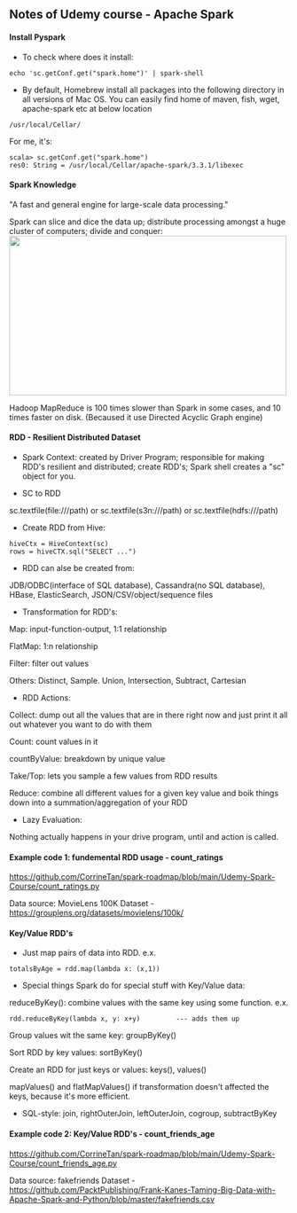 ## Notes of Udemy course - Apache Spark

#### Install Pyspark
- To check where does it install:
```
echo 'sc.getConf.get("spark.home")' | spark-shell
```

- By default, Homebrew install all packages into the following directory in all versions of Mac OS. You can easily find home of maven, fish, wget, apache-spark etc at below location
```
/usr/local/Cellar/
```
For me, it's:
```
scala> sc.getConf.get("spark.home")
res0: String = /usr/local/Cellar/apache-spark/3.3.1/libexec
```

#### Spark Knowledge
"A fast and general engine for large-scale data processing."

Spark can slice and dice the data up; distribute processing amongst a huge cluster of computers; divide and conquer:
<img src="https://github.com/CorrineTan/spark-roadmap/blob/main/Images/spark_high_level.png" height="288" width="500">

Hadoop MapReduce is 100 times slower than Spark in some cases, and 10 times faster on disk. (Becaused it use Directed Acyclic Graph engine)

#### RDD - Resilient Distributed Dataset
- Spark Context: created by Driver Program; responsible for making RDD's resilient and distributed; create RDD's; Spark shell creates a "sc" object for you.

- SC to RDD

sc.textfile(file:///path) or sc.textfile(s3n:///path) or sc.textfile(hdfs:///path)

- Create RDD from Hive: 
```
hiveCtx = HiveContext(sc) 
rows = hiveCTX.sql("SELECT ...")
```
- RDD can alse be created from: 

JDB/ODBC(interface of SQL database), Cassandra(no SQL database), HBase, ElasticSearch, JSON/CSV/object/sequence files

- Transformation for RDD's:

Map: input-function-output, 1:1 relationship

FlatMap: 1:n relationship

Filter: filter out values

Others: Distinct, Sample. Union, Intersection, Subtract, Cartesian

- RDD Actions:

Collect: dump out all the values that are in there right now and just print it all out whatever you want to do with them

Count: count values in it

countByValue: breakdown by unique value

Take/Top: lets you sample a few values from RDD results

Reduce: combine all different values for a given key value and boik things down into a summation/aggregation of your RDD

- Lazy Evaluation:

Nothing actually happens in your drive program, until and action is called.

#### Example code 1: fundemental RDD usage - count_ratings
https://github.com/CorrineTan/spark-roadmap/blob/main/Udemy-Spark-Course/count_ratings.py

Data source:  MovieLens 100K Dataset  - https://grouplens.org/datasets/movielens/100k/

#### Key/Value RDD's
- Just map pairs of data into RDD. e.x.
```
totalsByAge = rdd.map(lambda x: (x,1))
```

- Special things Spark do for special stuff with Key/Value data:

reduceByKey(): combine values with the same key using some function. e.x.
```
rdd.reduceByKey(lambda x, y: x+y)         --- adds them up
```

Group values wit the same key: groupByKey()

Sort RDD by key values: sortByKey()

Create an RDD for just keys or values: keys(), values()

mapValues() and flatMapValues() if transformation doesn't affected the keys, because it's more efficient.

- SQL-style: join, rightOuterJoin, leftOuterJoin, cogroup, subtractByKey

#### Example code 2: Key/Value RDD's - count_friends_age
https://github.com/CorrineTan/spark-roadmap/blob/main/Udemy-Spark-Course/count_friends_age.py

Data source: fakefriends Dataset - https://github.com/PacktPublishing/Frank-Kanes-Taming-Big-Data-with-Apache-Spark-and-Python/blob/master/fakefriends.csv